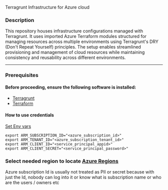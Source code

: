 Terragrunt Infrastructure for Azure cloud

### Description 
This repository houses infrastructure configurations managed with Terragrunt. 
It uses imported Azure Terraform modules structured for managing resources across multiple environments 
using Terragrunt's DRY (Don't Repeat Yourself) principles. 
The setup enables streamlined provisioning and management of cloud resources while
maintaining consistency and reusability across different environments.

---------------------------

### Prerequisites
#### Before proceeding, ensure the following software is installed:

- [Terragrunt](https://terragrunt.gruntwork.io/docs/getting-started/install/) 
- [Terraform](https://developer.hashicorp.com/terraform/install)


#### How to use credentials
[Set Env vars](https://learn.microsoft.com/en-us/azure/developer/terraform/get-started-cloud-shell-powershell?tabs=bash#specify-service-principal-credentials-in-environment-variables)

```
export ARM_SUBSCRIPTION_ID="<azure_subscription_id>"
export ARM_TENANT_ID="<azure_subscription_tenant_id>"
export ARM_CLIENT_ID="<service_principal_appid>"
export ARM_CLIENT_SECRET="<service_principal_password>"
```

### Select needed region to locate [Azure Regions](https://github.com/claranet/terraform-azurerm-regions/blob/master/REGIONS.md)

Azure subscription Id is usually not treated as PII or secret because with just the Id, nobody can log into it or know what is subscription name or who are the users / owners etc